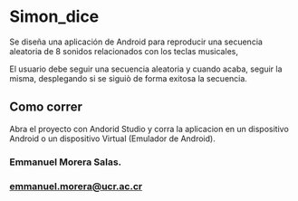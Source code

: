 # Simon_dice
Se diseña una aplicación de Android para reproducir una secuencia aleatoria de 8 sonidos relacionados con los teclas musicales,

El usuario debe seguir una secuencia aleatoria y cuando acaba, seguir la misma, desplegando si se siguiò de forma exitosa la 
secuencia.


## Como correr
Abra el proyecto con Andorid Studio y corra la aplicacion en un dispositivo Android o un dispositivo Virtual (Emulador de Android).

### Emmanuel Morera Salas.
### emmanuel.morera@ucr.ac.cr
